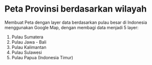 # Peta Provinsi berdasarkan wilayah
Membuat Peta dengan layer data berdasarkan pulau besar di Indonesia menggunakan Google Map, dengan membagi data menjadi 5 layer:
1. Pulau Sumatera
2. Pulau Jawa - Bali
3. Pulau Kalimantan
4. Pulau Sulawesi
5. Pulau Papua (Indonesia Timur)
